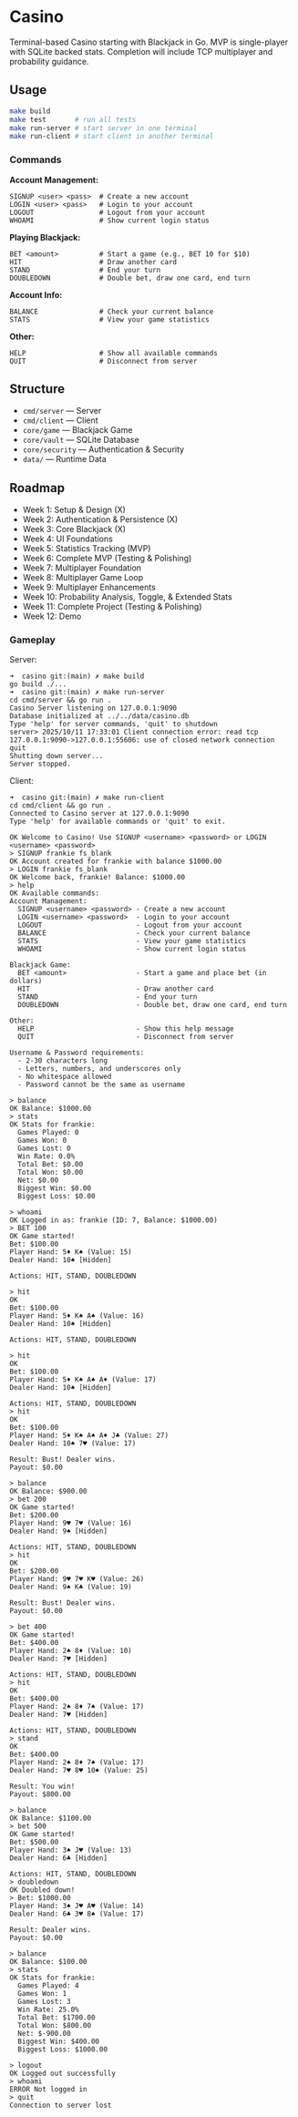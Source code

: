 # Casino
Terminal-based Casino starting with Blackjack in Go.
MVP is single-player with SQLite backed stats.
Completion will include TCP multiplayer and probability guidance.

## Usage
```bash
make build
make test       # run all tests
make run-server # start server in one terminal
make run-client # start client in another terminal
```

### Commands

**Account Management:**
```
SIGNUP <user> <pass>  # Create a new account
LOGIN <user> <pass>   # Login to your account
LOGOUT                # Logout from your account
WHOAMI                # Show current login status
```

**Playing Blackjack:**
```
BET <amount>          # Start a game (e.g., BET 10 for $10)
HIT                   # Draw another card
STAND                 # End your turn
DOUBLEDOWN            # Double bet, draw one card, end turn
```

**Account Info:**
```
BALANCE               # Check your current balance
STATS                 # View your game statistics
```

**Other:**
```
HELP                  # Show all available commands
QUIT                  # Disconnect from server
```

## Structure
- `cmd/server` — Server
- `cmd/client` — Client
- `core/game` — Blackjack Game
- `core/vault` — SQLite Database
- `core/security` — Authentication & Security
- `data/` — Runtime Data

## Roadmap
- Week 1: Setup & Design (X)
- Week 2: Authentication & Persistence (X)
- Week 3: Core Blackjack (X)
- Week 4: UI Foundations
- Week 5: Statistics Tracking (MVP)
- Week 6: Complete MVP (Testing & Polishing)
- Week 7: Multiplayer Foundation
- Week 8: Multiplayer Game Loop
- Week 9: Multiplayer Enhancements
- Week 10: Probability Analysis, Toggle, & Extended Stats
- Week 11: Complete Project (Testing & Polishing)
- Week 12: Demo

### Gameplay
Server:
```
➜  casino git:(main) ✗ make build
go build ./...
➜  casino git:(main) ✗ make run-server
cd cmd/server && go run .
Casino Server listening on 127.0.0.1:9090
Database initialized at ../../data/casino.db
Type 'help' for server commands, 'quit' to shutdown
server> 2025/10/11 17:33:01 Client connection error: read tcp 127.0.0.1:9090->127.0.0.1:55606: use of closed network connection
quit
Shutting down server...
Server stopped.
```
Client:
```
➜  casino git:(main) ✗ make run-client
cd cmd/client && go run .
Connected to Casino server at 127.0.0.1:9090
Type 'help' for available commands or 'quit' to exit.

OK Welcome to Casino! Use SIGNUP <username> <password> or LOGIN <username> <password>
> SIGNUP frankie fs_blank
OK Account created for frankie with balance $1000.00
> LOGIN frankie fs_blank
OK Welcome back, frankie! Balance: $1000.00
> help
OK Available commands:
Account Management:
  SIGNUP <username> <password> - Create a new account
  LOGIN <username> <password>  - Login to your account
  LOGOUT                       - Logout from your account
  BALANCE                      - Check your current balance
  STATS                        - View your game statistics
  WHOAMI                       - Show current login status

Blackjack Game:
  BET <amount>                 - Start a game and place bet (in dollars)
  HIT                          - Draw another card
  STAND                        - End your turn
  DOUBLEDOWN                   - Double bet, draw one card, end turn

Other:
  HELP                         - Show this help message
  QUIT                         - Disconnect from server

Username & Password requirements:
  - 2-30 characters long
  - Letters, numbers, and underscores only
  - No whitespace allowed
  - Password cannot be the same as username

> balance
OK Balance: $1000.00
> stats
OK Stats for frankie:
  Games Played: 0
  Games Won: 0
  Games Lost: 0
  Win Rate: 0.0%
  Total Bet: $0.00
  Total Won: $0.00
  Net: $0.00
  Biggest Win: $0.00
  Biggest Loss: $0.00

> whoami
OK Logged in as: frankie (ID: 7, Balance: $1000.00)
> BET 100
OK Game started!
Bet: $100.00
Player Hand: 5♦ K♠ (Value: 15)
Dealer Hand: 10♠ [Hidden]

Actions: HIT, STAND, DOUBLEDOWN
   
> hit
OK
Bet: $100.00
Player Hand: 5♦ K♠ A♠ (Value: 16)
Dealer Hand: 10♠ [Hidden]

Actions: HIT, STAND, DOUBLEDOWN

> hit
OK
Bet: $100.00
Player Hand: 5♦ K♠ A♠ A♦ (Value: 17)
Dealer Hand: 10♠ [Hidden]

Actions: HIT, STAND, DOUBLEDOWN
> hit
OK
Bet: $100.00
Player Hand: 5♦ K♠ A♠ A♦ J♣ (Value: 27)
Dealer Hand: 10♠ 7♥ (Value: 17)

Result: Bust! Dealer wins.
Payout: $0.00
 
> balance
OK Balance: $900.00
> bet 200
OK Game started!
Bet: $200.00
Player Hand: 9♥ 7♥ (Value: 16)
Dealer Hand: 9♠ [Hidden]

Actions: HIT, STAND, DOUBLEDOWN
> hit
OK
Bet: $200.00
Player Hand: 9♥ 7♥ K♥ (Value: 26)
Dealer Hand: 9♠ K♣ (Value: 19)

Result: Bust! Dealer wins.
Payout: $0.00

> bet 400
OK Game started!
Bet: $400.00
Player Hand: 2♠ 8♦ (Value: 10)
Dealer Hand: 7♥ [Hidden]

Actions: HIT, STAND, DOUBLEDOWN
> hit  
OK
Bet: $400.00
Player Hand: 2♠ 8♦ 7♠ (Value: 17)
Dealer Hand: 7♥ [Hidden]

Actions: HIT, STAND, DOUBLEDOWN
> stand
OK
Bet: $400.00
Player Hand: 2♠ 8♦ 7♠ (Value: 17)
Dealer Hand: 7♥ 8♥ 10♠ (Value: 25)

Result: You win!
Payout: $800.00

> balance
OK Balance: $1100.00
> bet 500
OK Game started!
Bet: $500.00
Player Hand: 3♠ J♥ (Value: 13)
Dealer Hand: 6♣ [Hidden]

Actions: HIT, STAND, DOUBLEDOWN
> doubledown
OK Doubled down!
> Bet: $1000.00
Player Hand: 3♠ J♥ A♥ (Value: 14)
Dealer Hand: 6♣ 3♥ 8♠ (Value: 17)

Result: Dealer wins.
Payout: $0.00

> balance
OK Balance: $100.00
> stats
OK Stats for frankie:
  Games Played: 4
  Games Won: 1
  Games Lost: 3
  Win Rate: 25.0%
  Total Bet: $1700.00
  Total Won: $800.00
  Net: $-900.00
  Biggest Win: $400.00
  Biggest Loss: $1000.00

> logout
OK Logged out successfully
> whoami
ERROR Not logged in
> quit
Connection to server lost
```